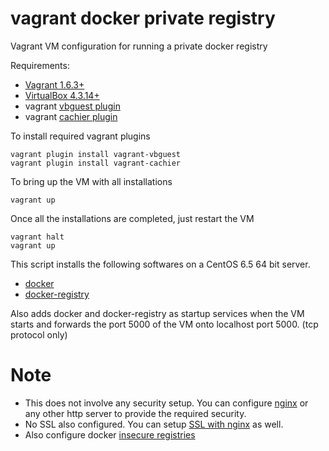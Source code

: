 vagrant docker private registry
===============================

Vagrant VM configuration for running a private docker registry

Requirements:
* [Vagrant 1.6.3+](http://docs.vagrantup.com/v2/installation/)
* [VirtualBox 4.3.14+](https://www.virtualbox.org/wiki/Downloads)
* vagrant [vbguest plugin](https://github.com/dotless-de/vagrant-vbguest)
* vagrant [cachier plugin](http://fgrehm.viewdocs.io/vagrant-cachier)

To install required vagrant plugins
```
vagrant plugin install vagrant-vbguest
vagrant plugin install vagrant-cachier
```

To bring up the VM with all installations 
```
vagrant up
```

Once all the installations are completed, just restart the VM
```
vagrant halt
vagrant up
```

This script installs the following softwares on a CentOS 6.5 64 bit server.
* [docker](https://docs.docker.com/installation/centos/)
* [docker-registry](https://github.com/docker/docker-registry)

Also adds docker and docker-registry as startup services when the VM starts and forwards the port 5000 of the VM onto localhost port 5000. (tcp protocol only)

Note 
====
* This does not involve any security setup. You can configure [nginx](http://nginx.org/en/) or any other http server to provide the required security.
* No SSL also configured. You can setup [SSL with nginx](http://nginx.org/en/docs/http/configuring_https_servers.html) as well.
* Also configure docker [insecure registries](https://docs.docker.com/reference/commandline/cli/#insecure-registries)
